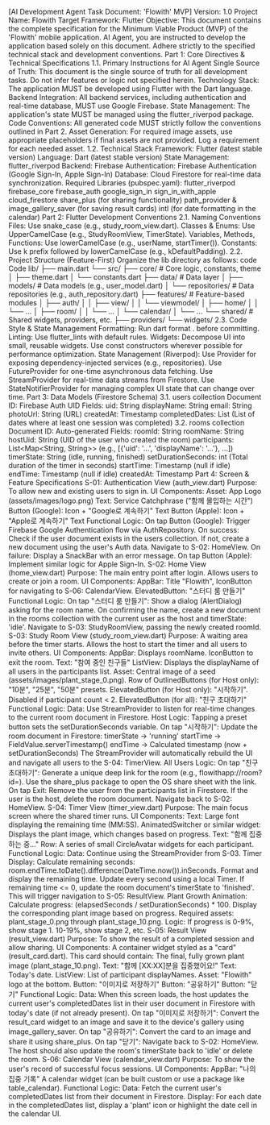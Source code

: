 [AI Development Agent Task Document: 'Flowith' MVP]
Version: 1.0
Project Name: Flowith
Target Framework: Flutter
Objective: This document contains the complete specification for the Minimum Viable Product (MVP) of the 'Flowith' mobile application. AI Agent, you are instructed to develop the application based solely on this document. Adhere strictly to the specified technical stack and development conventions.
Part 1: Core Directives & Technical Specifications
1.1. Primary Instructions for AI Agent
Single Source of Truth: This document is the single source of truth for all development tasks. Do not infer features or logic not specified herein.
Technology Stack: The application MUST be developed using Flutter with the Dart language.
Backend Integration: All backend services, including authentication and real-time database, MUST use Google Firebase.
State Management: The application's state MUST be managed using the flutter_riverpod package.
Code Conventions: All generated code MUST strictly follow the conventions outlined in Part 2.
Asset Generation: For required image assets, use appropriate placeholders if final assets are not provided. Log a requirement for each needed asset.
1.2. Technical Stack
Framework: Flutter (latest stable version)
Language: Dart (latest stable version)
State Management: flutter_riverpod
Backend: Firebase
Authentication: Firebase Authentication (Google Sign-In, Apple Sign-In)
Database: Cloud Firestore for real-time data synchronization.
Required Libraries (pubspec.yaml):
flutter_riverpod
firebase_core
firebase_auth
google_sign_in
sign_in_with_apple
cloud_firestore
share_plus (for sharing functionality)
path_provider & image_gallery_saver (for saving result cards)
intl (for date formatting in the calendar)
Part 2: Flutter Development Conventions
2.1. Naming Conventions
Files: Use snake_case (e.g., study_room_view.dart).
Classes & Enums: Use UpperCamelCase (e.g., StudyRoomView, TimerState).
Variables, Methods, Functions: Use lowerCamelCase (e.g., userName, startTimer()).
Constants: Use k prefix followed by lowerCamelCase (e.g., kDefaultPadding).
2.2. Project Structure (Feature-First)
Organize the lib directory as follows:
code
Code
lib/
├── main.dart
└── src/
    ├── core/                  # Core logic, constants, theme
    │   ├── theme.dart
    │   └── constants.dart
    ├── data/                  # Data layer
    │   ├── models/            # Data models (e.g., user_model.dart)
    │   └── repositories/      # Data repositories (e.g., auth_repository.dart)
    ├── features/              # Feature-based modules
    │   ├── auth/
    │   │   ├── view/
    │   │   └── viewmodel/
    │   ├── home/
    │   │   └── ...
    │   ├── room/
    │   │   └── ...
    │   └── calendar/
    │       └── ...
    └── shared/                # Shared widgets, providers, etc.
        ├── providers/
        └── widgets/
2.3. Code Style & State Management
Formatting: Run dart format . before committing.
Linting: Use flutter_lints with default rules.
Widgets: Decompose UI into small, reusable widgets. Use const constructors wherever possible for performance optimization.
State Management (Riverpod):
Use Provider for exposing dependency-injected services (e.g., repositories).
Use FutureProvider for one-time asynchronous data fetching.
Use StreamProvider for real-time data streams from Firestore.
Use StateNotifierProvider for managing complex UI state that can change over time.
Part 3: Data Models (Firestore Schema)
3.1. users collection
Document ID: Firebase Auth UID
Fields:
uid: String
displayName: String
email: String
photoUrl: String (URL)
createdAt: Timestamp
completedDates: List<Timestamp> (List of dates where at least one session was completed)
3.2. rooms collection
Document ID: Auto-generated
Fields:
roomId: String
roomName: String
hostUid: String (UID of the user who created the room)
participants: List<Map<String, String>> (e.g., [{'uid': '...', 'displayName': '...'}, ...])
timerState: String (idle, running, finished)
setDurationSeconds: int (Total duration of the timer in seconds)
startTime: Timestamp (null if idle)
endTime: Timestamp (null if idle)
createdAt: Timestamp
Part 4: Screen & Feature Specifications
S-01: Authentication View (auth_view.dart)
Purpose: To allow new and existing users to sign in.
UI Components:
Asset: App Logo (assets/images/logo.png)
Text: Service Catchphrase ("함께 몰입하는 시간")
Button (Google): Icon + "Google로 계속하기" Text
Button (Apple): Icon + "Apple로 계속하기" Text
Functional Logic:
On tap Button (Google):
Trigger Firebase Google Authentication flow via AuthRepository.
On success:
Check if the user document exists in the users collection.
If not, create a new document using the user's Auth data.
Navigate to S-02: HomeView.
On failure: Display a SnackBar with an error message.
On tap Button (Apple): Implement similar logic for Apple Sign-In.
S-02: Home View (home_view.dart)
Purpose: The main entry point after login. Allows users to create or join a room.
UI Components:
AppBar: Title "Flowith", IconButton for navigating to S-06: CalendarView.
ElevatedButton: "스터디 룸 만들기"
Functional Logic:
On tap "스터디 룸 만들기":
Show a dialog (AlertDialog) asking for the room name.
On confirming the name, create a new document in the rooms collection with the current user as the host and timerState: 'idle'.
Navigate to S-03: StudyRoomView, passing the newly created roomId.
S-03: Study Room View (study_room_view.dart)
Purpose: A waiting area before the timer starts. Allows the host to start the timer and all users to invite others.
UI Components:
AppBar: Displays roomName. IconButton to exit the room.
Text: "참여 중인 친구들"
ListView: Displays the displayName of all users in the participants list.
Asset: Central image of a seed (assets/images/plant_stage_0.png).
Row of OutlinedButtons (for Host only): "10분", "25분", "50분" presets.
ElevatedButton (for Host only): "시작하기". Disabled if participant count < 2.
ElevatedButton (for all): "친구 초대하기"
Functional Logic:
Data: Use StreamProvider to listen for real-time changes to the current room document in Firestore.
Host Logic:
Tapping a preset button sets the setDurationSeconds variable.
On tap "시작하기":
Update the room document in Firestore:
timerState -> 'running'
startTime -> FieldValue.serverTimestamp()
endTime -> Calculated timestamp (now + setDurationSeconds)
The StreamProvider will automatically rebuild the UI and navigate all users to the S-04: TimerView.
All Users Logic:
On tap "친구 초대하기":
Generate a unique deep link for the room (e.g., flowithapp://room?id=<roomId>).
Use the share_plus package to open the OS share sheet with the link.
On tap Exit: Remove the user from the participants list in Firestore. If the user is the host, delete the room document. Navigate back to S-02: HomeView.
S-04: Timer View (timer_view.dart)
Purpose: The main focus screen where the shared timer runs.
UI Components:
Text: Large font displaying the remaining time (MM:SS).
AnimatedSwitcher or similar widget: Displays the plant image, which changes based on progress.
Text: "함께 집중하는 중..."
Row: A series of small CircleAvatar widgets for each participant.
Functional Logic:
Data: Continue using the StreamProvider from S-03.
Timer Display:
Calculate remaining seconds: room.endTime.toDate().difference(DateTime.now()).inSeconds.
Format and display the remaining time. Update every second using a local Timer.
If remaining time <= 0, update the room document's timerState to 'finished'. This will trigger navigation to S-05: ResultView.
Plant Growth Animation:
Calculate progress: (elapsedSeconds / setDurationSeconds) * 100.
Display the corresponding plant image based on progress.
Required assets: plant_stage_0.png through plant_stage_10.png.
Logic: If progress is 0-9%, show stage 1. 10-19%, show stage 2, etc.
S-05: Result View (result_view.dart)
Purpose: To show the result of a completed session and allow sharing.
UI Components:
A container widget styled as a "card" (result_card.dart). This card should contain:
The final, fully grown plant image (plant_stage_10.png).
Text: "함께 [XX:XX]분을 집중했어요!"
Text: Today's date.
ListView: List of participant displayNames.
Asset: "Flowith" logo at the bottom.
Button: "이미지로 저장하기"
Button: "공유하기"
Button: "닫기"
Functional Logic:
Data: When this screen loads, the host updates the current user's completedDates list in their user document in Firestore with today's date (if not already present).
On tap "이미지로 저장하기": Convert the result_card widget to an image and save it to the device's gallery using image_gallery_saver.
On tap "공유하기": Convert the card to an image and share it using share_plus.
On tap "닫기": Navigate back to S-02: HomeView. The host should also update the room's timerState back to 'idle' or delete the room.
S-06: Calendar View (calendar_view.dart)
Purpose: To show the user's record of successful focus sessions.
UI Components:
AppBar: "나의 집중 기록"
A calendar widget (can be built custom or use a package like table_calendar).
Functional Logic:
Data: Fetch the current user's completedDates list from their document in Firestore.
Display: For each date in the completedDates list, display a 'plant' icon or highlight the date cell in the calendar UI.